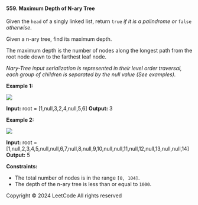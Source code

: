 #### 559\. Maximum Depth of N-ary Tree

Given the `head` of a singly linked list, return `true` _if it is a_ _palindrome or_ `false` _otherwise_.

Given a n-ary tree, find its maximum depth.

The maximum depth is the number of nodes along the longest path from the root node down to the farthest leaf node.

_Nary-Tree input serialization is represented in their level order traversal, each group of children is separated by the null value (See examples)._

**Example 1:**

![](https://assets.leetcode.com/uploads/2018/10/12/narytreeexample.png)

**Input:** root = \[1,null,3,2,4,null,5,6\]
**Output:** 3

**Example 2:**

![](https://assets.leetcode.com/uploads/2019/11/08/sample_4_964.png)

**Input:** root = \[1,null,2,3,4,5,null,null,6,7,null,8,null,9,10,null,null,11,null,12,null,13,null,null,14\]
**Output:** 5

**Constraints:**

*   The total number of nodes is in the range `[0, 104]`.
*   The depth of the n-ary tree is less than or equal to `1000`.

Copyright ©️ 2024 LeetCode All rights reserved